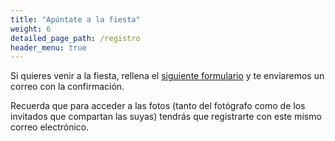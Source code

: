 ```yaml
---
title: "Apúntate a la fiesta"
weight: 6
detailed_page_path: /registro
header_menu: true
---
```


Si quieres venir a la fiesta, rellena el [siguiente formulario](registro) y te enviaremos un correo con la confirmación.

Recuerda que para acceder a las fotos (tanto del fotógrafo como de los invitados que compartan las suyas) tendrás que registrarte con este mismo correo electrónico.
